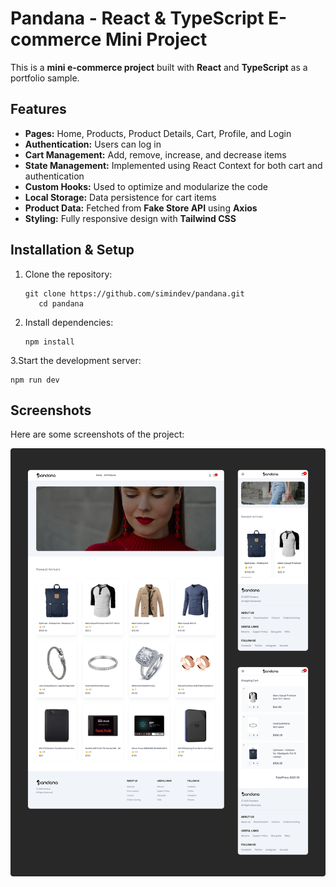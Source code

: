 # Pandana - React & TypeScript E-commerce Mini Project

This is a **mini e-commerce project** built with **React** and **TypeScript** as a portfolio sample.

## Features

- **Pages:** Home, Products, Product Details, Cart, Profile, and Login
- **Authentication:** Users can log in
- **Cart Management:** Add, remove, increase, and decrease items
- **State Management:** Implemented using React Context for both cart and authentication
- **Custom Hooks:** Used to optimize and modularize the code
- **Local Storage:** Data persistence for cart items
- **Product Data:** Fetched from **Fake Store API** using **Axios**
- **Styling:** Fully responsive design with **Tailwind CSS**

## Installation & Setup

1. Clone the repository:

   ```
   git clone https://github.com/simindev/pandana.git
      cd pandana
   ```

2. Install dependencies:

   ```
   npm install
   ```

3.Start the development server:

```
npm run dev
```

## Screenshots

Here are some screenshots of the project:

![Screenshot](/assets/pandana-shots.jpg)
